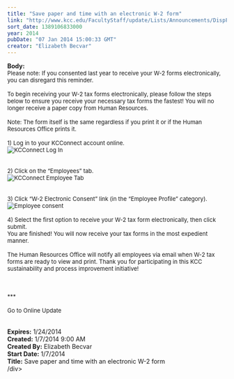 ```yaml
---
title: "Save paper and time with an electronic W-2 form"
link: "http://www.kcc.edu/FacultyStaff/update/Lists/Announcements/DispForm.aspx?ID=1383"
sort_date: 1389106833000
year: 2014
pubDate: "07 Jan 2014 15:00:33 GMT"
creator: "Elizabeth Becvar"
---
```


<div><b>Body:</b> <div class="ExternalClass1BEC55C39E084B89BB89E9FCBA7FD43F">
<div><font size="2">Please note: If you consented last year to receive your W-2 forms electronically, you can disregard this reminder.</font></div><font size="2">
<div><br />To begin receiving your W-2 tax forms electronically, please follow the steps below to ensure you receive your necessary tax forms the fastest! You will no longer receive a paper copy from Human Resources.</div>
<div> </div>
<div>Note: The form itself is the same regardless if you print it or if the Human Resources Office prints it.<br /> <br />1) Log in to your KCConnect account online.</div>
<div><img alt="KCConnect Log In" src="/FacultyStaff/update/PublishingImages/KCConnect_log_in_update.JPG" /><br /> <br /> <br />2) Click on the “Employees” tab.</div>
<div><img alt="KCConnect Employee Tab" src="/FacultyStaff/update/PublishingImages/KCConnect_employee_tab_update.JPG" /><br />  <br /> <br />3) Click “W-2 Electronic Consent” link (in the “Employee Profile” category).<br /><img alt="Employee consent" src="/FacultyStaff/update/PublishingImages/KCConnect_W-2_%20consent_update.JPG" /> <br /> <br />4) Select the first option to receive your W-2 tax form electronically, then click submit.  <br />You are finished! You will now receive your tax forms in the most expedient manner.<br /> <br />The Human Resources Office will notify all employees via email when W-2 tax forms are ready to view and print. Thank you for participating in this KCC sustainability and process improvement initiative!<br /> <br />  <br /> <br />***<br /> <br />Go to Online Update<br /> <br /> <br /></div></font></div></div>
<div><b>Expires:</b> 1/24/2014</div>
<div><b>Created:</b> 1/7/2014 9:00 AM</div>
<div><b>Created By:</b> Elizabeth Becvar</div>
<div><b>Start Date:</b> 1/7/2014</div>
<div><b>Title:</b> Save paper and time with an electronic W-2 form</div>
/div>
